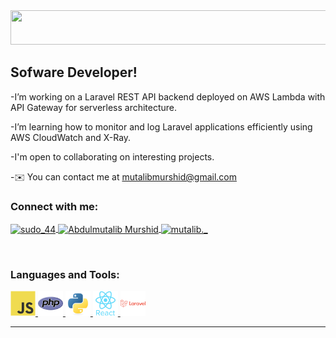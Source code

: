 <img src="https://readme-typing-svg.herokuapp.com?font=Kaushan+Script&size=40&duration=3500&color=447FF7&background=FFFFFF00&center=true&vCenter=true&width=650&height=55&lines=Hey!+It's+Mutalib+%F0%9F%91%8B%F0%9F%8F%BB;I+am+a+Software+Developer+%F0%9F%A7%91%F0%9F%8F%BB%E2%80%8D%F0%9F%92%BB;I+am+from+Kenya+🇰🇪;Tech+Enthustiast;Please+Support+Subscribe+and+Follow+%E2%9A%99%EF%B8%8F" alt="" width="650" height="55">


## Sofware Developer!

 -I’m working on a Laravel REST API backend deployed on AWS Lambda with API Gateway for serverless architecture.
 
 -I’m learning how to monitor and log Laravel applications efficiently using AWS CloudWatch and X-Ray.
 
-I'm open to collaborating on interesting projects.
  
-✉️ You can contact me at mutalibmurshid@gmail.com


<h3 align="left">Connect with me:</h3>
<p align="left">
  <a href="https://twitter.com/sudo_44" target="_blank">
    <img align="center" src="https://raw.githubusercontent.com/rahuldkjain/github-profile-readme-generator/master/src/images/icons/Social/twitter.svg" alt="sudo_44" height="30" width="40" />
  </a>
  <a href="https://www.linkedin.com/in/abdulmutalib-murshid-189031253?utm_source=share&utm_campaign=share_via&utm_content=profile&utm_medium=ios_app" target="_blank">
  <img align="center" src="https://raw.githubusercontent.com/rahuldkjain/github-profile-readme-generator/master/src/images/icons/Social/linked-in-alt.svg" alt="Abdulmutalib Murshid" height="30" width="40" />
</a>

  <a href="https://instagram.com/mutalib._" target="_blank">
    <img align="center" src="https://raw.githubusercontent.com/rahuldkjain/github-profile-readme-generator/master/src/images/icons/Social/instagram.svg" alt="mutalib._" height="30" width="40" />
  </a>
</p>


<br/>

<h3 align="left">Languages and Tools:</h3>
<p align="left">
 
  <!-- JavaScript -->
  <a href="https://www.java.com" target="_blank" rel="noreferrer">
    <img src="https://raw.githubusercontent.com/devicons/devicon/master/icons/javascript/javascript-original.svg" alt="javascript" width="40" height="40"/>
  </a>

  <!-- PHP -->
  <a href="https://www.php.net" target="_blank" rel="noreferrer">
    <img src="https://raw.githubusercontent.com/devicons/devicon/master/icons/php/php-original.svg" alt="php" width="40" height="40"/>
  </a>

  <!-- Python -->
  <a href="https://www.python.org" target="_blank" rel="noreferrer">
    <img src="https://raw.githubusercontent.com/devicons/devicon/master/icons/python/python-original.svg" alt="python" width="40" height="40"/>
  </a>

  <!-- React -->
  <a href="https://reactjs.org/" target="_blank" rel="noreferrer">
    <img src="https://raw.githubusercontent.com/devicons/devicon/master/icons/react/react-original-wordmark.svg" alt="react" width="40" height="40"/>
  </a>

 <!-- Laravel -->
<a href="https://laravel.com" target="_blank" rel="noreferrer">
  <img src="https://raw.githubusercontent.com/devicons/devicon/master/icons/laravel/laravel-original-wordmark.svg" 
       alt="laravel" 
       style="width: 40px; height: 40px; object-fit: contain;" />
</a>









---



<br/>













